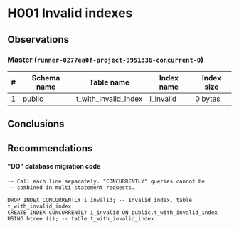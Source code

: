 # H001 Invalid indexes #

## Observations ##


### Master (`runner-0277ea0f-project-9951336-concurrent-0`) ###


\# | Schema name | Table name | Index name | Index size
----|-------------|------------|------------|------------
1 |public |t_with_invalid_index |i_invalid |0 bytes


## Conclusions ##


## Recommendations ##


#### "DO" database migration code ####
```
-- Call each line separately. "CONCURRENTLY" queries cannot be
-- combined in multi-statement requests.

DROP INDEX CONCURRENTLY i_invalid; -- Invalid index, table t_with_invalid_index
CREATE INDEX CONCURRENTLY i_invalid ON public.t_with_invalid_index USING btree (i); -- table t_with_invalid_index

```

